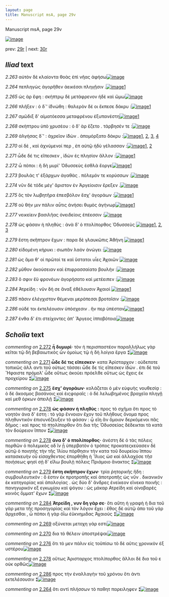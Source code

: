 ```yaml
---
layout: page
title: Manuscript msA, page 29v
---
```


Manuscript msA, page 29v

[![image](http://www.homermultitext.org/iipsrv?OBJ=IIP,1.0&FIF=/project/homer/pyramidal/deepzoom/hmt/vaimg/2017a/VA029VN_0531.tif&WID=100&CVT=JPEG)](http://www.homermultitext.org/ict2/?urn=urn:cite2:hmt:vaimg.2017a:VA029VN_0531)

prev:  [29r](../29r) | next:  [30r](../30r)

## *Iliad* text

*2.263* <a id="2.263"/> αὐτὸν δὲ κλαίοντα θοὰς ἐπὶ νῆας ἀφήσω[![image](http://www.homermultitext.org/iipsrv?OBJ=IIP,1.0&FIF=/project/homer/pyramidal/deepzoom/hmt/vaimg/2017a/VA029VN_0531.tif&RGN=0.491,0.2044,0.33,0.0346&WID=1000&CVT=JPEG)](http://www.homermultitext.org/ict2/?urn=urn:cite2:hmt:vaimg.2017a:VA029VN_0531@0.491,0.2044,0.33,0.0346)

*2.264* <a id="2.264"/> πεπληγὼς ἀγορῆθεν ἀεικέσσι πληγῇσιν .[![image](http://www.homermultitext.org/iipsrv?OBJ=IIP,1.0&FIF=/project/homer/pyramidal/deepzoom/hmt/vaimg/2017a/VA029VN_0531.tif&RGN=0.497,0.2374,0.321,0.0188&WID=1000&CVT=JPEG)](http://www.homermultitext.org/ict2/?urn=urn:cite2:hmt:vaimg.2017a:VA029VN_0531@0.497,0.2374,0.321,0.0188)[1](#msAint_2.440)

*2.265* <a id="2.265"/> ὡς ὰρ ἔφη : σκήπτρῳ δὲ μετάφρενον ἠδὲ καὶ ὤμω[![image](http://www.homermultitext.org/iipsrv?OBJ=IIP,1.0&FIF=/project/homer/pyramidal/deepzoom/hmt/vaimg/2017a/VA029VN_0531.tif&RGN=0.497,0.2509,0.355,0.0255&WID=1000&CVT=JPEG)](http://www.homermultitext.org/ict2/?urn=urn:cite2:hmt:vaimg.2017a:VA029VN_0531@0.497,0.2509,0.355,0.0255)

*2.266* <a id="2.266"/> πλῆξεν : ὁ δ`' ἰ̈δνώθη : θαλερὸν δέ οι ἔκπεσε δάκρυ :[![image](http://www.homermultitext.org/iipsrv?OBJ=IIP,1.0&FIF=/project/homer/pyramidal/deepzoom/hmt/vaimg/2017a/VA029VN_0531.tif&RGN=0.495,0.2712,0.369,0.024&WID=1000&CVT=JPEG)](http://www.homermultitext.org/ict2/?urn=urn:cite2:hmt:vaimg.2017a:VA029VN_0531@0.495,0.2712,0.369,0.024)[1](#msA_2.424)

*2.267* <a id="2.267"/> σμῶδιξ δ' αἱματόεσσα μεταφρένου ἐξυπανέστη[![image](http://www.homermultitext.org/iipsrv?OBJ=IIP,1.0&FIF=/project/homer/pyramidal/deepzoom/hmt/vaimg/2017a/VA029VN_0531.tif&RGN=0.498,0.2908,0.35,0.024&WID=1000&CVT=JPEG)](http://www.homermultitext.org/ict2/?urn=urn:cite2:hmt:vaimg.2017a:VA029VN_0531@0.498,0.2908,0.35,0.024)[1](#msA_2.425)

*2.268* <a id="2.268"/> σκήπτρου ὑπὸ χρυσέου : ὁ δ' ὰρ ἕζετο . τάρβησέν τε :[![image](http://www.homermultitext.org/iipsrv?OBJ=IIP,1.0&FIF=/project/homer/pyramidal/deepzoom/hmt/vaimg/2017a/VA029VN_0531.tif&RGN=0.501,0.3095,0.354,0.0218&WID=1000&CVT=JPEG)](http://www.homermultitext.org/ict2/?urn=urn:cite2:hmt:vaimg.2017a:VA029VN_0531@0.501,0.3095,0.354,0.0218)

*2.269* <a id="2.269"/> ἀλγήσας δ`' : ἀχρεῖον ἰ̈δὼν . ἀπομόρξατο δάκρυ :[![image](http://www.homermultitext.org/iipsrv?OBJ=IIP,1.0&FIF=/project/homer/pyramidal/deepzoom/hmt/vaimg/2017a/VA029VN_0531.tif&RGN=0.501,0.3276,0.354,0.0218&WID=1000&CVT=JPEG)](http://www.homermultitext.org/ict2/?urn=urn:cite2:hmt:vaimg.2017a:VA029VN_0531@0.501,0.3276,0.354,0.0218)[1](#msAil_2.441), [2](#msA_2.426), [3](#msA_2.427), [4](#msA_2.428)

*2.270* <a id="2.270"/> οἱ δὲ , καὶ ἀχνύμενοί περ , ἐπ αὐτῷ ἡδὺ γέλασσαν :[![image](http://www.homermultitext.org/iipsrv?OBJ=IIP,1.0&FIF=/project/homer/pyramidal/deepzoom/hmt/vaimg/2017a/VA029VN_0531.tif&RGN=0.502,0.3449,0.355,0.0248&WID=1000&CVT=JPEG)](http://www.homermultitext.org/ict2/?urn=urn:cite2:hmt:vaimg.2017a:VA029VN_0531@0.502,0.3449,0.355,0.0248)[1](#msA_2.429), [2](#msAil_2.442)

*2.271* <a id="2.271"/> ὧδε δέ τις εἴπεσκεν , ἰδὼν ἐς πλησίον ἄλλον :[![image](http://www.homermultitext.org/iipsrv?OBJ=IIP,1.0&FIF=/project/homer/pyramidal/deepzoom/hmt/vaimg/2017a/VA029VN_0531.tif&RGN=0.504,0.3651,0.323,0.021&WID=1000&CVT=JPEG)](http://www.homermultitext.org/ict2/?urn=urn:cite2:hmt:vaimg.2017a:VA029VN_0531@0.504,0.3651,0.323,0.021)[1](#msA_2.431)

*2.272* <a id="2.272"/> ὦ πόποι : ῆ δὴ μυρί' Ὀδυσσεὺς ἐσθλὰ ἔοργε[![image](http://www.homermultitext.org/iipsrv?OBJ=IIP,1.0&FIF=/project/homer/pyramidal/deepzoom/hmt/vaimg/2017a/VA029VN_0531.tif&RGN=0.501,0.3817,0.319,0.024&WID=1000&CVT=JPEG)](http://www.homermultitext.org/ict2/?urn=urn:cite2:hmt:vaimg.2017a:VA029VN_0531@0.501,0.3817,0.319,0.024)[1](#msA_2.430)

*2.273* <a id="2.273"/> βουλάς τ' ἐξάρχων ἀγαθὰς . πόλεμόν τε κορύσσων :[![image](http://www.homermultitext.org/iipsrv?OBJ=IIP,1.0&FIF=/project/homer/pyramidal/deepzoom/hmt/vaimg/2017a/VA029VN_0531.tif&RGN=0.505,0.4057,0.346,0.0203&WID=1000&CVT=JPEG)](http://www.homermultitext.org/ict2/?urn=urn:cite2:hmt:vaimg.2017a:VA029VN_0531@0.505,0.4057,0.346,0.0203)

*2.274* <a id="2.274"/> νῦν δὲ τόδε μέγ' ἄριστον ἐν Ἀργείοισιν ἔρεξεν .[![image](http://www.homermultitext.org/iipsrv?OBJ=IIP,1.0&FIF=/project/homer/pyramidal/deepzoom/hmt/vaimg/2017a/VA029VN_0531.tif&RGN=0.508,0.4215,0.334,0.0233&WID=1000&CVT=JPEG)](http://www.homermultitext.org/ict2/?urn=urn:cite2:hmt:vaimg.2017a:VA029VN_0531@0.508,0.4215,0.334,0.0233)

*2.275* <a id="2.275"/> ὃς τὸν λωβητῆρα ἐπεσβόλον ἔσχ' ἀγοράων :[![image](http://www.homermultitext.org/iipsrv?OBJ=IIP,1.0&FIF=/project/homer/pyramidal/deepzoom/hmt/vaimg/2017a/VA029VN_0531.tif&RGN=0.509,0.438,0.301,0.0248&WID=1000&CVT=JPEG)](http://www.homermultitext.org/ict2/?urn=urn:cite2:hmt:vaimg.2017a:VA029VN_0531@0.509,0.438,0.301,0.0248)[1](#msA_2.432)

*2.276* <a id="2.276"/> οὐ θήν μιν πάλιν αὖτις ἀνήσει θυμὸς ἀγήνωρ[![image](http://www.homermultitext.org/iipsrv?OBJ=IIP,1.0&FIF=/project/homer/pyramidal/deepzoom/hmt/vaimg/2017a/VA029VN_0531.tif&RGN=0.504,0.4606,0.34,0.0218&WID=1000&CVT=JPEG)](http://www.homermultitext.org/ict2/?urn=urn:cite2:hmt:vaimg.2017a:VA029VN_0531@0.504,0.4606,0.34,0.0218)[1](#msAim_2.437)

*2.277* <a id="2.277"/> νεικείειν βασιλῆας ὀνειδείοις ἐπέεσσιν :[![image](http://www.homermultitext.org/iipsrv?OBJ=IIP,1.0&FIF=/project/homer/pyramidal/deepzoom/hmt/vaimg/2017a/VA029VN_0531.tif&RGN=0.501,0.4786,0.315,0.024&WID=1000&CVT=JPEG)](http://www.homermultitext.org/ict2/?urn=urn:cite2:hmt:vaimg.2017a:VA029VN_0531@0.501,0.4786,0.315,0.024)

*2.278* <a id="2.278"/> ὡς φάσαν ἡ πληθύς : ἀνὰ δ' ὁ πτολίπορθος Ὀδυσσεὺς 				[![image](http://www.homermultitext.org/iipsrv?OBJ=IIP,1.0&FIF=/project/homer/pyramidal/deepzoom/hmt/vaimg/2017a/VA029VN_0531.tif&RGN=0.499,0.4959,0.377,0.024&WID=1000&CVT=JPEG)](http://www.homermultitext.org/ict2/?urn=urn:cite2:hmt:vaimg.2017a:VA029VN_0531@0.499,0.4959,0.377,0.024)[1](#msAim_2.438), [2](#msA_2.434), [3](#msA_2.433)

*2.279* <a id="2.279"/> ἔστη σκῆπτρον ἔχων : παρα δὲ γλαυκῶπις Ἀθήνη 				[![image](http://www.homermultitext.org/iipsrv?OBJ=IIP,1.0&FIF=/project/homer/pyramidal/deepzoom/hmt/vaimg/2017a/VA029VN_0531.tif&RGN=0.508,0.5169,0.356,0.0218&WID=1000&CVT=JPEG)](http://www.homermultitext.org/ict2/?urn=urn:cite2:hmt:vaimg.2017a:VA029VN_0531@0.508,0.5169,0.356,0.0218)[1](#msA_2.435)

*2.280* <a id="2.280"/> εἰδομένη κήρυκι : σιωπᾶν λαὸν ἀνώγει :[![image](http://www.homermultitext.org/iipsrv?OBJ=IIP,1.0&FIF=/project/homer/pyramidal/deepzoom/hmt/vaimg/2017a/VA029VN_0531.tif&RGN=0.507,0.5334,0.323,0.0218&WID=1000&CVT=JPEG)](http://www.homermultitext.org/ict2/?urn=urn:cite2:hmt:vaimg.2017a:VA029VN_0531@0.507,0.5334,0.323,0.0218)

*2.281* <a id="2.281"/> ὡς ἅμα θ' οἱ πρῶτοί τε καὶ ὕστατοι υἷες Ἀχαιῶν 				[![image](http://www.homermultitext.org/iipsrv?OBJ=IIP,1.0&FIF=/project/homer/pyramidal/deepzoom/hmt/vaimg/2017a/VA029VN_0531.tif&RGN=0.507,0.553,0.356,0.0218&WID=1000&CVT=JPEG)](http://www.homermultitext.org/ict2/?urn=urn:cite2:hmt:vaimg.2017a:VA029VN_0531@0.507,0.553,0.356,0.0218)

*2.282* <a id="2.282"/> μῦθον ἀκούσειαν καὶ ἐπιφρασσαίατο βουλήν :[![image](http://www.homermultitext.org/iipsrv?OBJ=IIP,1.0&FIF=/project/homer/pyramidal/deepzoom/hmt/vaimg/2017a/VA029VN_0531.tif&RGN=0.514,0.5718,0.324,0.0255&WID=1000&CVT=JPEG)](http://www.homermultitext.org/ict2/?urn=urn:cite2:hmt:vaimg.2017a:VA029VN_0531@0.514,0.5718,0.324,0.0255)

*2.283* <a id="2.283"/> ὅ σφιν ἔϋ φρονέων ἀγορήσατο καὶ μετέειπεν :[![image](http://www.homermultitext.org/iipsrv?OBJ=IIP,1.0&FIF=/project/homer/pyramidal/deepzoom/hmt/vaimg/2017a/VA029VN_0531.tif&RGN=0.513,0.5905,0.332,0.0248&WID=1000&CVT=JPEG)](http://www.homermultitext.org/ict2/?urn=urn:cite2:hmt:vaimg.2017a:VA029VN_0531@0.513,0.5905,0.332,0.0248)

*2.284* <a id="2.284"/> Ἀτρείδη : νῦν δή σε ἄναξ 					ἐθέλουσιν Ἀχαιοὶ 				[![image](http://www.homermultitext.org/iipsrv?OBJ=IIP,1.0&FIF=/project/homer/pyramidal/deepzoom/hmt/vaimg/2017a/VA029VN_0531.tif&RGN=0.507,0.6086,0.335,0.024&WID=1000&CVT=JPEG)](http://www.homermultitext.org/ict2/?urn=urn:cite2:hmt:vaimg.2017a:VA029VN_0531@0.507,0.6086,0.335,0.024)[1](#msA_2.436)

*2.285* <a id="2.285"/> πᾶσιν ἐλέγχιστον θέμεναι μερόπεσσι βροτοῖσιν :[![image](http://www.homermultitext.org/iipsrv?OBJ=IIP,1.0&FIF=/project/homer/pyramidal/deepzoom/hmt/vaimg/2017a/VA029VN_0531.tif&RGN=0.509,0.6243,0.353,0.027&WID=1000&CVT=JPEG)](http://www.homermultitext.org/ict2/?urn=urn:cite2:hmt:vaimg.2017a:VA029VN_0531@0.509,0.6243,0.353,0.027)

*2.286* <a id="2.286"/> οὐδέ τοι ἐκτελέουσιν ὑπόσχεσιν . ἥν περ ὑπέσταν[![image](http://www.homermultitext.org/iipsrv?OBJ=IIP,1.0&FIF=/project/homer/pyramidal/deepzoom/hmt/vaimg/2017a/VA029VN_0531.tif&RGN=0.517,0.6446,0.351,0.0278&WID=1000&CVT=JPEG)](http://www.homermultitext.org/ict2/?urn=urn:cite2:hmt:vaimg.2017a:VA029VN_0531@0.517,0.6446,0.351,0.0278)[1](#msAim_2.439)

*2.287* <a id="2.287"/> ἐνθα δ' έτι στείχοντες ἀπ' Ἄργεος ἱπποβότοιο[![image](http://www.homermultitext.org/iipsrv?OBJ=IIP,1.0&FIF=/project/homer/pyramidal/deepzoom/hmt/vaimg/2017a/VA029VN_0531.tif&RGN=0.517,0.6649,0.324,0.0248&WID=1000&CVT=JPEG)](http://www.homermultitext.org/ict2/?urn=urn:cite2:hmt:vaimg.2017a:VA029VN_0531@0.517,0.6649,0.324,0.0248)

## *Scholia* text

*commenting on* [2.272](#2.272)  <a id="msA_2.430"/> **ἦ δυμυρί·** τὸν ἠ περισπαστέον παραλλήλως γὰρ κεῖται τῷ δὴ βεβαιωτικὸς ὦν ὁμοίως τῷ ἠ δὴ λοίγια ἔργα ⁑[![image](http://www.homermultitext.org/iipsrv?OBJ=IIP,1.0&FIF=/project/homer/pyramidal/deepzoom/hmt/vaimg/2017a/VA029VN_0531.tif&RGN=0.218,0.414,0.2223,0.051&WID=1000&CVT=JPEG)](http://www.homermultitext.org/ict2/?urn=urn:cite2:hmt:vaimg.2017a:VA029VN_0531@0.218,0.414,0.2223,0.051)

*commenting on* [2.271](#2.271)  <a id="msA_2.431"/> **ὦδε δέ τις εἴπεσκεν·** κατα Ἀρίσταρχον : οὐδεποτε τοπικῶς ἀλλ αντι τοῦ ούτως τάσσει ὦδε δε τίς εἴπεσκεν ἰδών . ἐπι δὲ τοῦ Ἤφαιστε πρόμολ' ὦδε οὕτως ἀκούει πρόελθε οὕτως ὡς ἔχεις ἐκ προχείρου ⁑[![image](http://www.homermultitext.org/iipsrv?OBJ=IIP,1.0&FIF=/project/homer/pyramidal/deepzoom/hmt/vaimg/2017a/VA029VN_0531.tif&RGN=0.2203,0.4483,0.218,0.075&WID=1000&CVT=JPEG)](http://www.homermultitext.org/ict2/?urn=urn:cite2:hmt:vaimg.2017a:VA029VN_0531@0.2203,0.4483,0.218,0.075)

*commenting on* [2.275](#2.275)  <a id="msA_2.432"/> **ἔσχ' ἀγοράων·** κολάζεται ὁ μὲν εὐφυὴς νουθεσίᾳ : ὁ δὲ ἅκοσμος βασάνοις καὶ ἐιςφοραῖς : ὁ δὲ λελωβημένος βραχεῖα πληγῇ καὶ μεθ όρκων ἀπειλῇ ⁑[![image](http://www.homermultitext.org/iipsrv?OBJ=IIP,1.0&FIF=/project/homer/pyramidal/deepzoom/hmt/vaimg/2017a/VA029VN_0531.tif&RGN=0.2217,0.5149,0.2163,0.054&WID=1000&CVT=JPEG)](http://www.homermultitext.org/ict2/?urn=urn:cite2:hmt:vaimg.2017a:VA029VN_0531@0.2217,0.5149,0.2163,0.054)

*commenting on* [2.278](#2.278)  <a id="msA_2.433"/> **ὼς φάσαν ἡ πληθὺς :** προς τὸ σχῆμα ὅτι προς τὸ νοητὸν ἀνα δ' ἐστη : τὸ γὰρ ἔννοιαν ἔχον τοῦ πλήθους ὄνομα προς πληθυντικὸν ἐπισυνέζευξεν τὸ φάσαν : ᾧ εἴη ἂν ὅμοιον δερκόμενοι πᾶς δῆμος : καὶ προς τὸ πτολίπορθον ὅτι δια τῆς Ὀδυσσείας δέδεικται τὰ κατὰ τὸν δούρειον ἵππον ⁑[![image](http://www.homermultitext.org/iipsrv?OBJ=IIP,1.0&FIF=/project/homer/pyramidal/deepzoom/hmt/vaimg/2017a/VA029VN_0531.tif&RGN=0.2067,0.5574,0.237,0.092&WID=1000&CVT=JPEG)](http://www.homermultitext.org/ict2/?urn=urn:cite2:hmt:vaimg.2017a:VA029VN_0531@0.2067,0.5574,0.237,0.092)

*commenting on* [2.278](#2.278)  <a id="msA_2.434"/> **ἀνα δ' ὁ πτολίπορθος·** ἀνέστη δὲ ὁ τὰς πόλεις πορθῶν ὁ πολεμικὸς οδ ἵν ᾖ ὑπερβατὸν ὁ τρόπος προκατεςκεύασεν δὲ αὐτῷ ὁ ποιητὴς τὴν τῆς Ἰλίου πόρθησιν τὴν κατα τοῦ δουρείου ἵππου κατασκευὴν οὗ εἰσαχθεντος ἐπορθὴθη ἡ Ἴλιος ὡσ καὶ ἀλλαχόσε τῆσ ποιήσεως φησὶ σῂ δ' εἴλω βουλῂ πόλεις Πριάμοιο ἄνακτος ⁑[![image](http://www.homermultitext.org/iipsrv?OBJ=IIP,1.0&FIF=/project/homer/pyramidal/deepzoom/hmt/vaimg/2017a/VA029VN_0531.tif&RGN=0.2237,0.6403,0.46,0.0835&WID=1000&CVT=JPEG)](http://www.homermultitext.org/ict2/?urn=urn:cite2:hmt:vaimg.2017a:VA029VN_0531@0.2237,0.6403,0.46,0.0835)

*commenting on* [2.279](#2.279)  <a id="msA_2.435"/> **ἔστη σκῆπτρον ἔχων·** τρία ῥητορικῆς ἤδη : συμβουλευτικόν : ὅ ἐστιν ἐκ προτροπῆς καὶ ἀποτροπῆς ὡς νῦν . δικανικόν ἐκ κατηγορίας καὶ ἀπολογίας . ὡς δύο δ' ἄνδρες ἐνείκεον εἵνεκα ποινῆς : πανηγυρικόν εξ εγκωμίου καὶ ψόγου : ὡς μάκαρ Ατρείδη καὶ οἱνοβαρὲς κοινὸς ὄμματ' ἔχων ⁑[![image](http://www.homermultitext.org/iipsrv?OBJ=IIP,1.0&FIF=/project/homer/pyramidal/deepzoom/hmt/vaimg/2017a/VA029VN_0531.tif&RGN=0.2393,0.6949,0.6077,0.0696&WID=1000&CVT=JPEG)](http://www.homermultitext.org/ict2/?urn=urn:cite2:hmt:vaimg.2017a:VA029VN_0531@0.2393,0.6949,0.6077,0.0696)

*commenting on* [2.284](#2.284)  <a id="msA_2.436"/> **Ἀτρείδη , νυν δη γάρ σε·** ὅτι αὕτη ἡ γραφὴ ἡ δια τοῦ γὰρ μετα τῆς προσηγορίας καὶ τὸν λόγον ἔχει : ἔθος δὲ αὐτῷ ἀπο τοῦ γάρ ἄρχεσθαι , ὧ πόποι ῆ γὰρ ὀΐω ἐϋκνημιδας Ἀχαιούς ⁑[![image](http://www.homermultitext.org/iipsrv?OBJ=IIP,1.0&FIF=/project/homer/pyramidal/deepzoom/hmt/vaimg/2017a/VA029VN_0531.tif&RGN=0.2497,0.7302,0.612,0.0466&WID=1000&CVT=JPEG)](http://www.homermultitext.org/ict2/?urn=urn:cite2:hmt:vaimg.2017a:VA029VN_0531@0.2497,0.7302,0.612,0.0466)

*commenting on* [2.269](#2.269)  <a id="msAil_2.441.comment"/> οξύνεται μετοχη γάρ εστι[![image](http://www.homermultitext.org/iipsrv?OBJ=IIP,1.0&FIF=/project/homer/pyramidal/deepzoom/hmt/vaimg/2017a/VA029VN_0531.tif&RGN=0.652,0.3194,0.1017,0.0135&WID=1000&CVT=JPEG)](http://www.homermultitext.org/ict2/?urn=urn:cite2:hmt:vaimg.2017a:VA029VN_0531@0.652,0.3194,0.1017,0.0135)

*commenting on* [2.270](#2.270)  <a id="msAil_2.442.comment"/> δια τὸ θέλειν ὑποστρέψαι[![image](http://www.homermultitext.org/iipsrv?OBJ=IIP,1.0&FIF=/project/homer/pyramidal/deepzoom/hmt/vaimg/2017a/VA029VN_0531.tif&RGN=0.5823,0.3424,0.0937,0.0115&WID=1000&CVT=JPEG)](http://www.homermultitext.org/ict2/?urn=urn:cite2:hmt:vaimg.2017a:VA029VN_0531@0.5823,0.3424,0.0937,0.0115)

*commenting on* [2.276](#2.276)  <a id="msAim_2.437.comment"/> ὅτι τὸ μεν πάλιν εἰς τοῦπίσω τὸ δὲ αῦτις χρονικὸν ἐξ υστέρου[![image](http://www.homermultitext.org/iipsrv?OBJ=IIP,1.0&FIF=/project/homer/pyramidal/deepzoom/hmt/vaimg/2017a/VA029VN_0531.tif&RGN=0.429,0.4666,0.0633,0.0481&WID=1000&CVT=JPEG)](http://www.homermultitext.org/ict2/?urn=urn:cite2:hmt:vaimg.2017a:VA029VN_0531@0.429,0.4666,0.0633,0.0481)

*commenting on* [2.278](#2.278)  <a id="msAim_2.438.comment"/> οὕτως Ἀρισταρχος πτολίπορθος ἄλλοι δὲ δια τοῦ ε οὐκ ορθῶς[![image](http://www.homermultitext.org/iipsrv?OBJ=IIP,1.0&FIF=/project/homer/pyramidal/deepzoom/hmt/vaimg/2017a/VA029VN_0531.tif&RGN=0.4337,0.5139,0.068,0.0378&WID=1000&CVT=JPEG)](http://www.homermultitext.org/ict2/?urn=urn:cite2:hmt:vaimg.2017a:VA029VN_0531@0.4337,0.5139,0.068,0.0378)

*commenting on* [2.286](#2.286)  <a id="msAim_2.439.comment"/> προς τὴν ἐναλλαγὴν τοῦ χρόνου ὅτι ἀντι εκτελέσουσιν ⁑[![image](http://www.homermultitext.org/iipsrv?OBJ=IIP,1.0&FIF=/project/homer/pyramidal/deepzoom/hmt/vaimg/2017a/VA029VN_0531.tif&RGN=0.4463,0.6598,0.1133,0.0416&WID=1000&CVT=JPEG)](http://www.homermultitext.org/ict2/?urn=urn:cite2:hmt:vaimg.2017a:VA029VN_0531@0.4463,0.6598,0.1133,0.0416)

*commenting on* [2.264](#2.264)  <a id="msAint_2.440.comment"/> ὅτι αντὶ πλήσσων τὸ παθητ παρειληφεν ⁑[![image](http://www.homermultitext.org/iipsrv?OBJ=IIP,1.0&FIF=/project/homer/pyramidal/deepzoom/hmt/vaimg/2017a/VA029VN_0531.tif&RGN=0.806,0.2145,0.077,0.0373&WID=1000&CVT=JPEG)](http://www.homermultitext.org/ict2/?urn=urn:cite2:hmt:vaimg.2017a:VA029VN_0531@0.806,0.2145,0.077,0.0373)